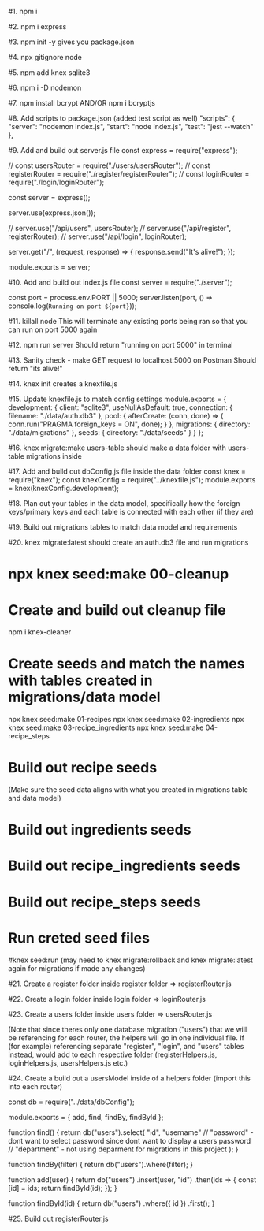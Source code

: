 <!-- PHASE 1 - Install Dependencies & Add Scripts -->

#1. npm i

#2. npm i express

#3. npm init -y
gives you package.json

#4. npx gitignore node

#5. npm add knex sqlite3

#6. npm i -D nodemon

#7. npm install bcrypt AND/OR npm i bcryptjs

#8. Add scripts to package.json (added test script as well)
"scripts": {
"server": "nodemon index.js",
"start": "node index.js",
"test": "jest --watch"
},

<!-- PHASE 2 - BUILD OUT INDEX AND SERVER, GET PORT RUNNING -->

#9. Add and build out server.js file
const express = require("express");

// const usersRouter = require("./users/usersRouter");
// const registerRouter = require("./register/registerRouter");
// const loginRouter = require("./login/loginRouter");

const server = express();

server.use(express.json());

// server.use("/api/users", usersRouter);
// server.use("/api/register", registerRouter);
// server.use("/api/login", loginRouter);

server.get("/", (request, response) => {
response.send("It's alive!");
});

module.exports = server;

#10. Add and build out index.js file
const server = require("./server");

const port = process.env.PORT || 5000;
server.listen(port, () => console.log(`Running on port ${port}`));

#11. killall node
This will terminate any existing ports being ran so that you can run on port 5000 again

#12. npm run server
Should return "running on port 5000" in terminal

#13. Sanity check - make GET request to localhost:5000 on Postman
Should return "its alive!"

<!-- PHASE 3 - CREATING MIGRATIONS -->

#14. knex init
creates a knexfile.js

#15. Update knexfile.js to match config settings
module.exports = {
development: {
client: "sqlite3",
useNullAsDefault: true,
connection: {
filename: "./data/auth.db3"
},
pool: {
afterCreate: (conn, done) => {
conn.run("PRAGMA foreign_keys = ON", done);
}
},
migrations: {
directory: "./data/migrations"
},
seeds: {
directory: "./data/seeds"
}
}
};

#16. knex migrate:make users-table
should make a data folder with users-table migrations inside

#17. Add and build out dbConfig.js file inside the data folder
const knex = require("knex");
const knexConfig = require("../knexfile.js");
module.exports = knex(knexConfig.development);

#18. Plan out your tables in the data model, specifically how the foreign keys/primary keys and each table is connected with each other (if they are)

#19. Build out migrations tables to match data model and requirements

#20. knex migrate:latest
should create an auth.db3 file and run migrations

<!-- PHASE 4 - CREATING SEEDS -->
<!-- *** These notes are from a previous project as I wont be implementing seeds in this project -->

# npx knex seed:make 00-cleanup

# Create and build out cleanup file

npm i knex-cleaner

# Create seeds and match the names with tables created in migrations/data model

npx knex seed:make 01-recipes
npx knex seed:make 02-ingredients
npx knex seed:make 03-recipe_ingredients
npx knex seed:make 04-recipe_steps

# Build out recipe seeds

(Make sure the seed data aligns with what you created in migrations table and data model)

# Build out ingredients seeds

# Build out recipe_ingredients seeds

# Build out recipe_steps seeds

# Run creted seed files

#knex seed:run
(may need to knex migrate:rollback and knex migrate:latest again for migrations if made any changes)

<!-- PHASE 5 - CREATING HELPERS AND ROUTERS -->

#21. Create a register folder
inside register folder => registerRouter.js

#22. Create a login folder
inside login folder => loginRouter.js

#23. Create a users folder
inside users folder => usersRouter.js

(Note that since theres only one database migration ("users") that we will be referencing for each router, the helpers will go in one individual file. If (for example) referencing separate "register", "login", and "users" tables instead, would add to each respective folder (registerHelpers.js, loginHelpers.js, usersHelpers.js etc.)

#24. Create a build out a usersModel inside of a helpers folder
(import this into each router)

const db = require("../data/dbConfig");

module.exports = {
add,
find,
findBy,
findById
};

function find() {
return db("users").select(
"id",
"username"
// "password" - dont want to select password since dont want to display a users password
// "department" - not using deparment for migrations in this project
);
}

function findBy(filter) {
return db("users").where(filter);
}

function add(user) {
return db("users")
.insert(user, "id")
.then(ids => {
const [id] = ids;
return findById(id);
});
}

function findById(id) {
return db("users")
.where({ id })
.first();
}

#25. Build out registerRouter.js

